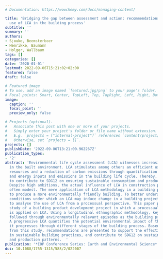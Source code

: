 ```yaml
---
# Documentation: https://wowchemy.com/docs/managing-content/

title: 'Bridging the gap between assessment and action: recommendations for the effective
  use of LCA in the building process'
subtitle: ''
summary: ''
authors:
- Sjouke, Beemsterboer
- Henrikke, Baumann
- Holger, Wallbaum
tags: []
categories: []
date: '2020-01-01'
lastmod: 2022-09-06T15:21:02+02:00
featured: false
draft: false

# Featured image
# To use, add an image named `featured.jpg/png` to your page's folder.
# Focal points: Smart, Center, TopLeft, Top, TopRight, Left, Right, BottomLeft, Bottom, BottomRight.
image:
  caption: ''
  focal_point: ''
  preview_only: false

# Projects (optional).
#   Associate this post with one or more of your projects.
#   Simply enter your project's folder or file name without extension.
#   E.g. `projects = ["internal-project"]` references `content/project/deep-learning/index.md`.
#   Otherwise, set `projects = []`.
projects: []
publishDate: '2022-09-06T13:21:00.962267Z'
publication_types:
- '2'
abstract: 'Environmental life cycle assessment (LCA) witnesses increasing popularity
  in the built environment. LCA stimulates among others an efficient use of natural
  resources and a reduction of carbon emissions through quantification of material
  and energy inputs and emissions in the building life cycle. Thereby, LCA aspires
  to contribute to SDG12 on ensuring sustainable consumption and production patterns.
  Despite high ambitions, the actual influence of LCA in construction projects is
  often modest. The mere application of LCA methodology in a building project is insufficient
  to produce a more environmentally friendly building. To better understand the practical
  conditions under which an LCA may induce change in a building project, we propose
  to analyse the use of LCA from a processual perspective. This paper presents a case
  study of a building product development project in which a processual perspective
  is applied on LCA. Using a longitudinal ethnographic methodology, key actors are
  followed through environmentally relevant episodes as the building project matures.
  A progressive LCA quantifies the potential environmental impact of the project as
  it progresses through different stages of the building process. Based on the learnings
  from this study, recommendations are presented to support the effective use of LCA
  in sustainable building practices, and contribute to SDG12 on sustainable consumption
  and production patterns.  '
publication: '*IOP Conference Series: Earth and Environmental Science*'
doi: 10.1088/1755-1315/588/2/022007
---
```

